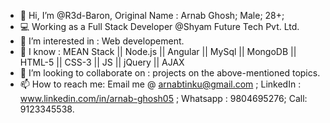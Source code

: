 - 👋 Hi, I’m @R3d-Baron, Original Name : Arnab Ghosh; Male; 28+;
- 💻 Working as a Full Stack Developer @Shyam Future Tech Pvt. Ltd.
- 👀 I’m interested in : Web developement.
- 🌱 I know : MEAN Stack || Node.js || Angular || MySql || MongoDB || HTML-5 || CSS-3 || JS || jQuery || AJAX
- 💞️ I’m looking to collaborate on : projects on the above-mentioned topics.
- 📫 How to reach me: 
        Email me @ arnabtinku@gmail.com ; 
        LinkedIn : www.linkedin.com/in/arnab-ghosh05 ; 
        Whatsapp : 9804695276; 
        Call: 9123345538.

<!---
R3d-Baron/R3d-Baron is a ✨ special ✨ repository because its `README.md` (this file) appears on your GitHub profile.
You can click the Preview link to take a look at your changes.
--->
